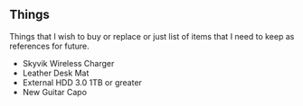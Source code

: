 ## Things

Things that I wish to buy or replace or just list of items that I need to keep as references for future.

- Skyvik Wireless Charger 
- Leather Desk Mat 
- External HDD 3.0 1TB or greater
- New Guitar Capo
